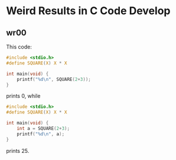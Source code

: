 # Weird Results in C Code Develop

## wr00

This code:
```c
#include <stdio.h>
#define SQUARE(X) X * X

int main(void) {
    printf("%d\n", SQUARE(2+3));
}
```
prints 0, while
```c
#include <stdio.h>
#define SQUARE(X) X * X

int main(void) {
    int a = SQUARE(2+3);
    printf("%d\n", a);
}
```
prints 25.

